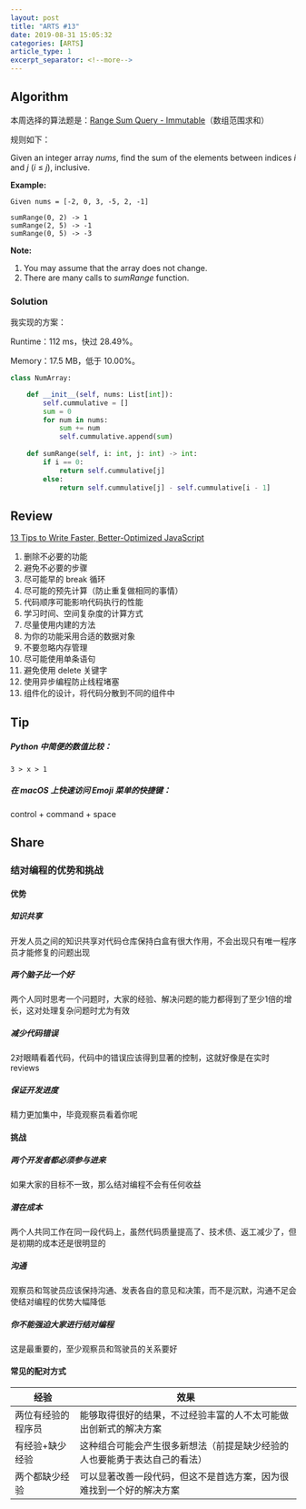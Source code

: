 ```yaml
---
layout: post
title: "ARTS #13"
date: 2019-08-31 15:05:32
categories: [ARTS]
article_type: 1
excerpt_separator: <!--more-->
---
```



## Algorithm

本周选择的算法题是：[Range Sum Query - Immutable](<https://leetcode.com/problems/range-sum-query-immutable/>)（数组范围求和）

<!--more-->

规则如下：

Given an integer array *nums*, find the sum of the elements between indices *i* and *j* (*i* ≤ *j*), inclusive.

**Example:**

```
Given nums = [-2, 0, 3, -5, 2, -1]

sumRange(0, 2) -> 1
sumRange(2, 5) -> -1
sumRange(0, 5) -> -3
```



**Note:**

1. You may assume that the array does not change.
2. There are many calls to *sumRange* function.



### Solution

我实现的方案：

Runtime：112 ms，快过 28.49%。

Memory：17.5 MB，低于 10.00%。

```python
class NumArray:

    def __init__(self, nums: List[int]):
        self.cummulative = []
        sum = 0
        for num in nums:
            sum += num
            self.cummulative.append(sum)
        
    def sumRange(self, i: int, j: int) -> int:
        if i == 0:
            return self.cummulative[j]
        else:
            return self.cummulative[j] - self.cummulative[i - 1]
```




## Review

[13 Tips to Write Faster, Better-Optimized JavaScript](https://medium.com/@bretcameron/13-tips-to-write-faster-better-optimized-javascript-dc1f9ab063d8)

1. 删除不必要的功能
2. 避免不必要的步骤
3. 尽可能早的 break 循环
4. 尽可能的预先计算（防止重复做相同的事情）
5. 代码顺序可能影响代码执行的性能
6. 学习时间、空间复杂度的计算方式
7. 尽量使用内建的方法
8. 为你的功能采用合适的数据对象
9. 不要忽略内存管理
10. 尽可能使用单条语句
11. 避免使用 delete 关键字
12. 使用异步编程防止线程堵塞
13. 组件化的设计，将代码分散到不同的组件中

## Tip

##### Python 中简便的数值比较：

`3 > x > 1`

##### 在 macOS 上快速访问 Emoji 菜单的快捷键：

control + command + space

## Share

### 结对编程的优势和挑战

#### 优势

##### 知识共享

开发人员之间的知识共享对代码仓库保持白盒有很大作用，不会出现只有唯一程序员才能修复的问题出现

##### 两个脑子比一个好

两个人同时思考一个问题时，大家的经验、解决问题的能力都得到了至少1倍的增长，这对处理复杂问题时尤为有效

##### 减少代码错误

2对眼睛看着代码，代码中的错误应该得到显著的控制，这就好像是在实时 reviews

##### 保证开发进度

精力更加集中，毕竟观察员看着你呢

#### 挑战

##### 两个开发者都必须参与进来

如果大家的目标不一致，那么结对编程不会有任何收益

##### 潜在成本

两个人共同工作在同一段代码上，虽然代码质量提高了、技术债、返工减少了，但是初期的成本还是很明显的

##### 沟通

观察员和驾驶员应该保持沟通、发表各自的意见和决策，而不是沉默，沟通不足会使结对编程的优势大幅降低

##### 你不能强迫大家进行结对编程

这是最重要的，至少观察员和驾驶员的关系要好

#### 常见的配对方式

| 经验               | 效果                                                         |
| ------------------ | ------------------------------------------------------------ |
| 两位有经验的程序员 | 能够取得很好的结果，不过经验丰富的人不太可能做出创新式的解决方案 |
| 有经验+缺少经验    | 这种组合可能会产生很多新想法（前提是缺少经验的人也要能勇于表达自己的看法） |
| 两个都缺少经验     | 可以显著改善一段代码，但这不是首选方案，因为很难找到一个好的解决方案 |

